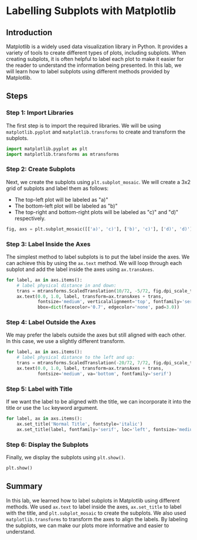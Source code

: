 # Labelling Subplots with Matplotlib

## Introduction

Matplotlib is a widely used data visualization library in Python. It provides a variety of tools to create different types of plots, including subplots. When creating subplots, it is often helpful to label each plot to make it easier for the reader to understand the information being presented. In this lab, we will learn how to label subplots using different methods provided by Matplotlib.

## Steps

### Step 1: Import Libraries

The first step is to import the required libraries. We will be using `matplotlib.pyplot` and `matplotlib.transforms` to create and transform the subplots.

```python
import matplotlib.pyplot as plt
import matplotlib.transforms as mtransforms
```

### Step 2: Create Subplots

Next, we create the subplots using `plt.subplot_mosaic`. We will create a 3x2 grid of subplots and label them as follows:

- The top-left plot will be labeled as "a)"
- The bottom-left plot will be labeled as "b)"
- The top-right and bottom-right plots will be labeled as "c)" and "d)" respectively.

```python
fig, axs = plt.subplot_mosaic([['a)', 'c)'], ['b)', 'c)'], ['d)', 'd)']], layout='constrained')
```

### Step 3: Label Inside the Axes

The simplest method to label subplots is to put the label inside the axes. We can achieve this by using the `ax.text` method. We will loop through each subplot and add the label inside the axes using `ax.transAxes`.

```python
for label, ax in axs.items():
    # label physical distance in and down:
    trans = mtransforms.ScaledTranslation(10/72, -5/72, fig.dpi_scale_trans)
    ax.text(0.0, 1.0, label, transform=ax.transAxes + trans,
            fontsize='medium', verticalalignment='top', fontfamily='serif',
            bbox=dict(facecolor='0.7', edgecolor='none', pad=3.0))
```

### Step 4: Label Outside the Axes

We may prefer the labels outside the axes but still aligned with each other. In this case, we use a slightly different transform.

```python
for label, ax in axs.items():
    # label physical distance to the left and up:
    trans = mtransforms.ScaledTranslation(-20/72, 7/72, fig.dpi_scale_trans)
    ax.text(0.0, 1.0, label, transform=ax.transAxes + trans,
            fontsize='medium', va='bottom', fontfamily='serif')
```

### Step 5: Label with Title

If we want the label to be aligned with the title, we can incorporate it into the title or use the `loc` keyword argument.

```python
for label, ax in axs.items():
    ax.set_title('Normal Title', fontstyle='italic')
    ax.set_title(label, fontfamily='serif', loc='left', fontsize='medium')
```

### Step 6: Display the Subplots

Finally, we display the subplots using `plt.show()`.

```python
plt.show()
```

## Summary

In this lab, we learned how to label subplots in Matplotlib using different methods. We used `ax.text` to label inside the axes, `ax.set_title` to label with the title, and `plt.subplot_mosaic` to create the subplots. We also used `matplotlib.transforms` to transform the axes to align the labels. By labeling the subplots, we can make our plots more informative and easier to understand.
